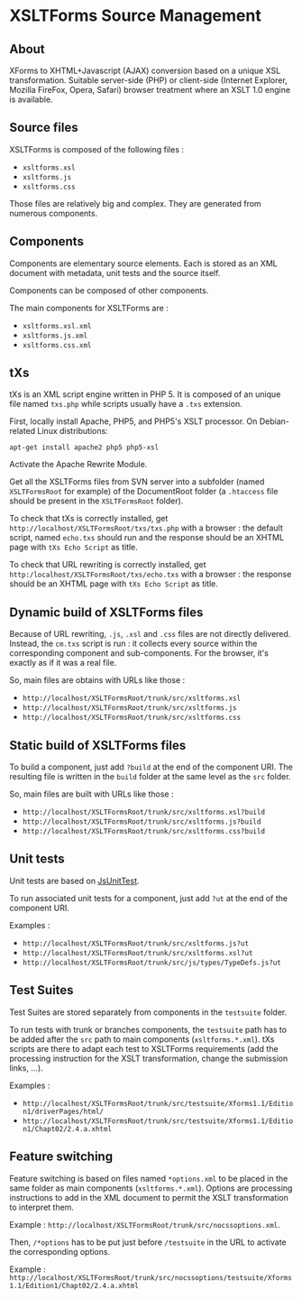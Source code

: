 # XSLTForms Source Management

## About

XForms to XHTML+Javascript (AJAX) conversion based on a unique XSL
transformation. Suitable server-side (PHP) or client-side (Internet Explorer,
Mozilla FireFox, Opera, Safari) browser treatment where an XSLT 1.0 engine is
available.


## Source files

XSLTForms is composed of the following files :

- `xsltforms.xsl`
- `xsltforms.js`
- `xsltforms.css`

Those files are relatively big and complex. They are generated from numerous
components.


## Components

Components are elementary source elements. Each is stored as an XML document
with metadata, unit tests and the source itself.

Components can be composed of other components.

The main components for XSLTForms are :

- `xsltforms.xsl.xml`
- `xsltforms.js.xml`
- `xsltforms.css.xml`


## tXs

tXs is an XML script engine written in PHP 5. It is composed of an unique file
named `txs.php` while scripts usually have a `.txs` extension.

First, locally install Apache, PHP5, and PHP5's XSLT processor. On Debian-related Linux distributions:

`apt-get install apache2 php5 php5-xsl`

Activate the Apache Rewrite Module.

Get all the XSLTForms files from SVN server into a subfolder (named
`XSLTFormsRoot` for example) of the DocumentRoot folder (a `.htaccess` file
should be present in the `XSLTFormsRoot` folder).

To check that tXs is correctly installed, get
`http://localhost/XSLTFormsRoot/txs/txs.php` with a browser : the default
script, named `echo.txs` should run and the response should be an XHTML page
with `tXs Echo Script` as title.

To check that URL rewriting is correctly installed, get
`http:/localhost/XSLTFormsRoot/txs/echo.txs` with a browser : the response
should be an XHTML page with `tXs Echo Script` as title.


## Dynamic build of XSLTForms files

Because of URL rewriting, `.js`, `.xsl` and `.css` files are not directly delivered.
Instead, the `cm.txs` script is run : it collects every source within the
corresponding component and sub-components. For the browser, it's exactly as
if it was a real file.

So, main files are obtains with URLs like those :
- `http://localhost/XSLTFormsRoot/trunk/src/xsltforms.xsl`
- `http://localhost/XSLTFormsRoot/trunk/src/xsltforms.js`
- `http://localhost/XSLTFormsRoot/trunk/src/xsltforms.css`


## Static build of XSLTForms files

To build a component, just add `?build` at the end of the
component URI. The resulting file is written in the `build` folder at the
same level as the `src` folder.

So, main files are built with URLs like those :
- `http://localhost/XSLTFormsRoot/trunk/src/xsltforms.xsl?build`
- `http://localhost/XSLTFormsRoot/trunk/src/xsltforms.js?build`
- `http://localhost/XSLTFormsRoot/trunk/src/xsltforms.css?build`


## Unit tests

Unit tests are based on [JsUnitTest](http://jsunittest.com/).

To run associated unit tests for a component, just add `?ut` at the end of the
component URI.

Examples :
- `http://localhost/XSLTFormsRoot/trunk/src/xsltforms.js?ut`
- `http://localhost/XSLTFormsRoot/trunk/src/xsltforms.xsl?ut`
- `http://localhost/XSLTFormsRoot/trunk/src/js/types/TypeDefs.js?ut`


## Test Suites

Test Suites are stored separately from components in the `testsuite` folder.

To run tests with trunk or branches components, the `testsuite` path has to be
added after the `src` path to main components (`xsltforms.*.xml`).
tXs scripts are there to adapt each test to XSLTForms requirements (add the
processing instruction for the XSLT transformation, change the submission
links, ...).

Examples :

- `http://localhost/XSLTFormsRoot/trunk/src/testsuite/Xforms1.1/Edition1/driverPages/html/`
- `http://localhost/XSLTFormsRoot/trunk/src/testsuite/Xforms1.1/Edition1/Chapt02/2.4.a.xhtml`


## Feature switching

Feature switching is based on files named `*options.xml` to be placed in the
same folder as main components (`xsltforms.*.xml`). Options are processing
instructions to add in the XML document to permit the XSLT transformation to
interpret them.

Example : `http://localhost/XSLTFormsRoot/trunk/src/nocssoptions.xml`.

Then, `/*options` has to be put just before `/testsuite` in the URL to
activate the corresponding options.

Example : `http://localhost/XSLTFormsRoot/trunk/src/nocssoptions/testsuite/Xforms1.1/Edition1/Chapt02/2.4.a.xhtml`
